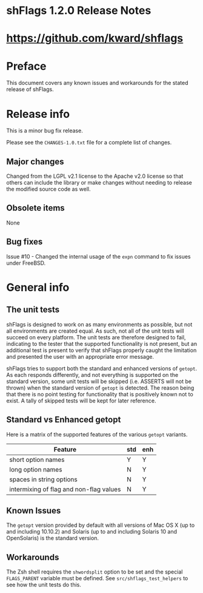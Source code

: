 # shFlags 1.2.0 Release Notes
# https://github.com/kward/shflags

Preface
=======

This document covers any known issues and workarounds for the stated release of
shFlags.

Release info
============

This is a minor bug fix release.

Please see the `CHANGES-1.0.txt` file for a complete list of changes.

Major changes
-------------

Changed from the LGPL v2.1 license to the Apache v2.0 license so that others
can include the library or make changes without needing to release the modified
source code as well.

Obsolete items
--------------

None

Bug fixes
---------

Issue #10 - Changed the internal usage of the `expn` command to fix issues
under FreeBSD.

General info
============

The unit tests
--------------

shFlags is designed to work on as many environments as possible, but not all
environments are created equal. As such, not all of the unit tests will succeed
on every platform. The unit tests are therefore designed to fail, indicating to
the tester that the supported functionality is not present, but an additional
test is present to verify that shFlags properly caught the limitation and
presented the user with an appropriate error message.

shFlags tries to support both the standard and enhanced versions of `getopt`.
As each responds differently, and not everything is supported on the standard
version, some unit tests will be skipped (i.e. ASSERTS will not be thrown) when
the standard version of `getopt` is detected. The reason being that there is
no point testing for functionality that is positively known not to exist. A
tally of skipped tests will be kept for later reference.

Standard vs Enhanced getopt
---------------------------

Here is a matrix of the supported features of the various `getopt` variants.

| Feature                                 | std | enh |
|-----------------------------------------|-----|-----|
| short option names                      |  Y  |  Y  |
| long option names                       |  N  |  Y  |
| spaces in string options                |  N  |  Y  |
| intermixing of flag and non-flag values |  N  |  Y  |

Known Issues
------------

The `getopt` version provided by default with all versions of Mac OS X (up to
and including 10.10.2) and Solaris (up to and including Solaris 10 and
OpenSolaris) is the standard version.

Workarounds
-----------
The Zsh shell requires the `shwordsplit` option to be set and the special
`FLAGS_PARENT` variable must be defined. See `src/shflags_test_helpers` to
see how the unit tests do this.

